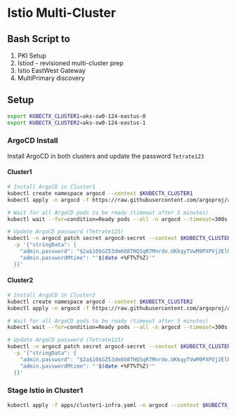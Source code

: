 # Istio Multi-Cluster

## Bash Script to 

1. PKI Setup
2. Istiod - revisioned multi-cluster prep
3. Istio EastWest Gateway
4. MultiPrimary discovery

## Setup

```sh
export KUBECTX_CLUSTER1=aks-sw0-124-eastus-0
export KUBECTX_CLUSTER2=aks-sw0-124-eastus-1
```

### ArgoCD Install

Install ArgoCD in both clusters and update the password `Tetrate123`

#### Cluster1

```sh
# Install ArgoCD in Cluster1
kubectl create namespace argocd --context $KUBECTX_CLUSTER1
kubectl apply -n argocd -f https://raw.githubusercontent.com/argoproj/argo-cd/stable/manifests/install.yaml --context $KUBECTX_CLUSTER1

# Wait for all ArgoCD pods to be ready (timeout after 5 minutes)
kubectl wait --for=condition=Ready pods --all -n argocd --timeout=300s --context $KUBECTX_CLUSTER1

# Update ArgoCD password (Tetrate123)
kubectl -n argocd patch secret argocd-secret --context $KUBECTX_CLUSTER1 \
  -p '{"stringData": {
    "admin.password": "$2a$10$GZ53dm6O8THQSqR7Mnrdo.UKkqyTVwM9PXPVj2ElPSCFH/owcwiOa",
    "admin.passwordMtime": "'$(date +%FT%T%Z)'"
  }}'
```

#### Cluster2

```sh
# Install ArgoCD in Cluster2
kubectl create namespace argocd --context $KUBECTX_CLUSTER2
kubectl apply -n argocd -f https://raw.githubusercontent.com/argoproj/argo-cd/stable/manifests/install.yaml --context $KUBECTX_CLUSTER2

# Wait for all ArgoCD pods to be ready (timeout after 5 minutes)
kubectl wait --for=condition=Ready pods --all -n argocd --timeout=300s --context $KUBECTX_CLUSTER2

# Update ArgoCD password (Tetrate123)
kubectl -n argocd patch secret argocd-secret --context $KUBECTX_CLUSTER2 \
  -p '{"stringData": {
    "admin.password": "$2a$10$GZ53dm6O8THQSqR7Mnrdo.UKkqyTVwM9PXPVj2ElPSCFH/owcwiOa",
    "admin.passwordMtime": "'$(date +%FT%T%Z)'"
  }}'
```

### Stage Istio in Cluster1

```sh
kubectl apply -f apps/cluster1-infra.yaml -n argocd --context $KUBECTX_CLUSTER1
```